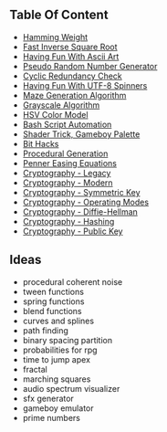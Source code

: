 Table Of Content
---
- [Hamming Weight](001.md)
- [Fast Inverse Square Root](002.md)
- [Having Fun With Ascii Art](003.md)
- [Pseudo Random Number Generator](004.md)
- [Cyclic Redundancy Check](005.md)
- [Having Fun With UTF-8 Spinners](006.md)
- [Maze Generation Algorithm](007.md)
- [Grayscale Algorithm](008.md)
- [HSV Color Model](009.md)
- [Bash Script Automation](010.md)
- [Shader Trick, Gameboy Palette](011.md)
- [Bit Hacks](012.md)
- [Procedural Generation](013.md)
- [Penner Easing Equations](014.md)
- [Cryptography - Legacy](015.md)
- [Cryptography - Modern](016.md)
- [Cryptography - Symmetric Key](017.md)
- [Cryptography - Operating Modes](018.md)
- [Cryptography - Diffie-Hellman](019.md)
- [Cryptography - Hashing](020.md)
- [Cryptography - Public Key](021.md)

Ideas
---
- procedural coherent noise
- tween functions
- spring functions
- blend functions
- curves and splines
- path finding
- binary spacing partition
- probabilities for rpg
- time to jump apex
- fractal
- marching squares
- audio spectrum visualizer
- sfx generator
- gameboy emulator
- prime numbers
